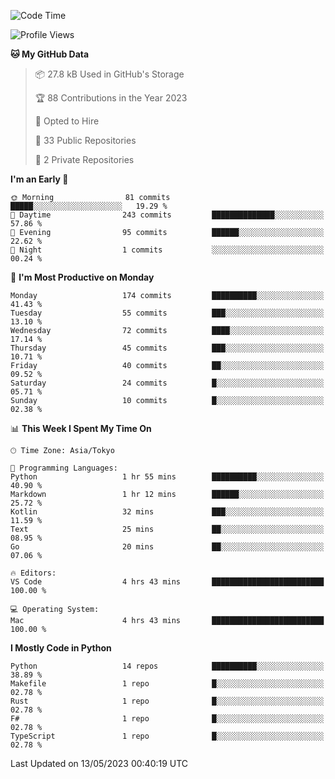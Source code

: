 <!--START_SECTION:waka-->
![Code Time](http://img.shields.io/badge/Code%20Time-666%20hrs%2028%20mins-blue)

![Profile Views](http://img.shields.io/badge/Profile%20Views-0-blue)

**🐱 My GitHub Data** 

> 📦 27.8 kB Used in GitHub's Storage 
 > 
> 🏆 88 Contributions in the Year 2023
 > 
> 💼 Opted to Hire
 > 
> 📜 33 Public Repositories 
 > 
> 🔑 2 Private Repositories 
 > 
**I'm an Early 🐤** 

```text
🌞 Morning                81 commits          █████░░░░░░░░░░░░░░░░░░░░   19.29 % 
🌆 Daytime                243 commits         ██████████████░░░░░░░░░░░   57.86 % 
🌃 Evening                95 commits          ██████░░░░░░░░░░░░░░░░░░░   22.62 % 
🌙 Night                  1 commits           ░░░░░░░░░░░░░░░░░░░░░░░░░   00.24 % 
```
📅 **I'm Most Productive on Monday** 

```text
Monday                   174 commits         ██████████░░░░░░░░░░░░░░░   41.43 % 
Tuesday                  55 commits          ███░░░░░░░░░░░░░░░░░░░░░░   13.10 % 
Wednesday                72 commits          ████░░░░░░░░░░░░░░░░░░░░░   17.14 % 
Thursday                 45 commits          ███░░░░░░░░░░░░░░░░░░░░░░   10.71 % 
Friday                   40 commits          ██░░░░░░░░░░░░░░░░░░░░░░░   09.52 % 
Saturday                 24 commits          █░░░░░░░░░░░░░░░░░░░░░░░░   05.71 % 
Sunday                   10 commits          █░░░░░░░░░░░░░░░░░░░░░░░░   02.38 % 
```


📊 **This Week I Spent My Time On** 

```text
🕑︎ Time Zone: Asia/Tokyo

💬 Programming Languages: 
Python                   1 hr 55 mins        ██████████░░░░░░░░░░░░░░░   40.90 % 
Markdown                 1 hr 12 mins        ██████░░░░░░░░░░░░░░░░░░░   25.72 % 
Kotlin                   32 mins             ███░░░░░░░░░░░░░░░░░░░░░░   11.59 % 
Text                     25 mins             ██░░░░░░░░░░░░░░░░░░░░░░░   08.95 % 
Go                       20 mins             ██░░░░░░░░░░░░░░░░░░░░░░░   07.06 % 

🔥 Editors: 
VS Code                  4 hrs 43 mins       █████████████████████████   100.00 % 

💻 Operating System: 
Mac                      4 hrs 43 mins       █████████████████████████   100.00 % 
```

**I Mostly Code in Python** 

```text
Python                   14 repos            ██████████░░░░░░░░░░░░░░░   38.89 % 
Makefile                 1 repo              █░░░░░░░░░░░░░░░░░░░░░░░░   02.78 % 
Rust                     1 repo              █░░░░░░░░░░░░░░░░░░░░░░░░   02.78 % 
F#                       1 repo              █░░░░░░░░░░░░░░░░░░░░░░░░   02.78 % 
TypeScript               1 repo              █░░░░░░░░░░░░░░░░░░░░░░░░   02.78 % 
```




 Last Updated on 13/05/2023 00:40:19 UTC
<!--END_SECTION:waka-->
